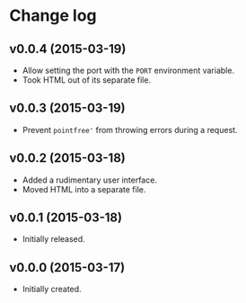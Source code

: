 # Change log

## v0.0.4 (2015-03-19)

-   Allow setting the port with the `PORT` environment variable.
-   Took HTML out of its separate file.

## v0.0.3 (2015-03-19)

-   Prevent `pointfree'` from throwing errors during a request.

## v0.0.2 (2015-03-18)

-   Added a rudimentary user interface.
-   Moved HTML into a separate file.

## v0.0.1 (2015-03-18)

-   Initially released.

## v0.0.0 (2015-03-17)

-   Initially created.
